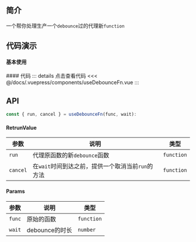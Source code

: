 ## 简介
一个帮你处理生产一个`debounce`过的代理新`function`

## 代码演示
#### 基本使用  
<use-debounce-fn />
#### 代码  
::: details 点击查看代码
<<< @/docs/.vuepress/components/useDebounceFn.vue
:::


## API  
```ts
const { run, cancel } = useDebounceFn(func, wait):
```

#### RetrunValue
| 参数 | 说明 | 类型 |
| --- | --- | --- |
| `run` | 代理原函数的新`debounce`函数 | `function` |
| `cancel` | 在`wait`时间到达之前，提供一个取消当前`run`的方法 | `function` |

#### Params
| 参数 | 说明 | 类型 |
| --- | --- | --- |
| `func` | 原始的函数 | `function` |
| `wait` | debounce的时长 | `number` |
